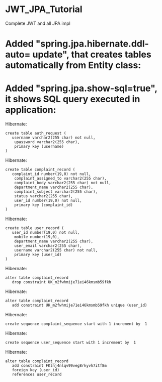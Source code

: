 # JWT_JPA_Tutorial
Complete JWT and all JPA impl

# Added "spring.jpa.hibernate.ddl-auto= update", that creates tables automatically from Entity class:

# Added "spring.jpa.show-sql=true", it shows SQL query executed in application:

Hibernate: 
    
    create table auth_request (
       username varchar2(255 char) not null,
        upassword varchar2(255 char),
        primary key (username)
    )
Hibernate: 
    
    create table complaint_record (
       complaint_id number(19,0) not null,
        complaint_assigned_to varchar2(255 char),
        complaint_body varchar2(255 char) not null,
        department_name varchar2(255 char),
        complaint_subject varchar2(255 char),
        status varchar2(255 char),
        user_id number(19,0) not null,
        primary key (complaint_id)
    )
Hibernate: 
    
    create table user_record (
       user_id number(19,0) not null,
        mobile number(19,0),
        department_name varchar2(255 char),
        user_email varchar2(255 char),
        username varchar2(255 char) not null,
        primary key (user_id)
    )
Hibernate: 
    
    alter table complaint_record 
       drop constraint UK_m2fwhmije71ei46kmsmb59fkh
       
Hibernate: 
    
    alter table complaint_record 
       add constraint UK_m2fwhmije71ei46kmsmb59fkh unique (user_id)
       
Hibernate: 
    
    create sequence complaint_sequence start with 1 increment by  1

Hibernate:
    
    create sequence user_sequence start with 1 increment by  1

Hibernate: 
    
    alter table complaint_record 
       add constraint FKlnj4nlqv99veg8rkyvh7itf8m 
       foreign key (user_id) 
       references user_record
